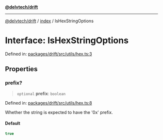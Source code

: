 [**@delvtech/drift**](../../README.md)

***

[@delvtech/drift](../../README.md) / [index](../README.md) / IsHexStringOptions

# Interface: IsHexStringOptions

Defined in: [packages/drift/src/utils/hex.ts:3](https://github.com/delvtech/drift/blob/95370f81f9813e8d583ed884b0b07657be0d8f2c/packages/drift/src/utils/hex.ts#L3)

## Properties

### prefix?

> `optional` **prefix**: `boolean`

Defined in: [packages/drift/src/utils/hex.ts:8](https://github.com/delvtech/drift/blob/95370f81f9813e8d583ed884b0b07657be0d8f2c/packages/drift/src/utils/hex.ts#L8)

Whether the string is expected to have the '0x' prefix.

#### Default

```ts
true
```
